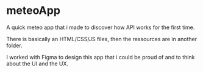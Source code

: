 # meteoApp

A quick meteo app that i made to discover how API works for the first time.

There is basically an HTML/CSS/JS files, then the ressources are in another folder.

I worked with Figma to design this app that i could be proud of and to think about the UI and the UX. 

